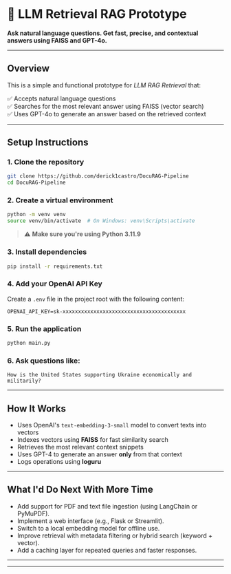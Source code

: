 # 🧠 LLM Retrieval RAG Prototype

**Ask natural language questions. Get fast, precise, and contextual answers using FAISS and GPT-4o.**

---

## Overview

This is a simple and functional prototype for _LLM RAG Retrieval_ that:

✅ Accepts natural language questions  
✅ Searches for the most relevant answer using FAISS (vector search)  
✅ Uses GPT-4o to generate an answer based on the retrieved context

---

## Setup Instructions

### 1. Clone the repository

```bash
git clone https://github.com/derick1castro/DocuRAG-Pipeline
cd DocuRAG-Pipeline
```

### 2. Create a virtual environment

```bash
python -m venv venv
source venv/bin/activate  # On Windows: venv\Scripts\activate
```

> ⚠️ **Make sure you're using Python 3.11.9**

### 3. Install dependencies

```bash
pip install -r requirements.txt
```

### 4. Add your OpenAI API Key

Create a `.env` file in the project root with the following content:

```
OPENAI_API_KEY=sk-xxxxxxxxxxxxxxxxxxxxxxxxxxxxxxxxxxxxxxxx
```

### 5. Run the application

```bash
python main.py
```

### 6. Ask questions like:

```
How is the United States supporting Ukraine economically and militarily?
```

---

## How It Works

- Uses OpenAI's `text-embedding-3-small` model to convert texts into vectors
- Indexes vectors using **FAISS** for fast similarity search
- Retrieves the most relevant context snippets
- Uses GPT-4 to generate an answer **only** from that context
- Logs operations using **loguru**

---

## What I'd Do Next With More Time

- Add support for PDF and text file ingestion (using LangChain or PyMuPDF).
- Implement a web interface (e.g., Flask or Streamlit).
- Switch to a local embedding model for offline use.
- Improve retrieval with metadata filtering or hybrid search (keyword + vector).
- Add a caching layer for repeated queries and faster responses.

---

---
